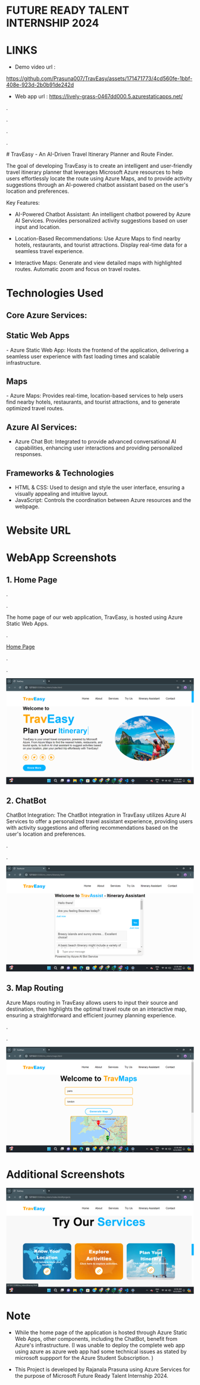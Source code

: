 # FUTURE READY TALENT INTERNSHIP 2024
# LINKS
- Demo video url : 

https://github.com/Prasuna007/TravEasy/assets/171471773/4cd560fe-1bbf-408e-923d-2b0b91de242d


- Web app url : https://lively-grass-0467dd000.5.azurestaticapps.net/
<p>.</p>
<p>.</p>
  <p>.</p>
<p>.</p>
# TravEasy
- An AI-Driven Travel Itinerary Planner and Route Finder.

The goal of developing TravEasy is to create an intelligent and user-friendly travel itinerary planner that leverages Microsoft Azure resources to help users effortlessly locate the route using Azure Maps, and to provide activity suggestions through an AI-powered chatbot assistant based on the user's location and preferences.

Key Features:

- AI-Powered Chatbot Assistant:
An intelligent chatbot powered by Azure AI Services.
Provides personalized activity suggestions based on user input and location.

- Location-Based Recommendations:
Use Azure Maps to find nearby hotels, restaurants, and tourist attractions.
Display real-time data for a seamless travel experience.

- Interactive Maps:
Generate and view detailed maps with highlighted routes.
Automatic zoom and focus on travel routes.

# Technologies Used

<h2>Core Azure Services:</h2>
<h2>Static Web Apps</h2>
- Azure Static Web App: Hosts the frontend of the application, delivering a seamless user experience with fast loading times and scalable infrastructure.

<h2>Maps</h2>
- Azure Maps: Provides real-time, location-based services to help users find nearby hotels, restaurants, and tourist attractions, and to generate optimized travel routes.

<h2>Azure AI Services:</h2>

- Azure Chat Bot: Integrated to provide advanced conversational AI capabilities, enhancing user interactions and providing personalized responses.

<h2>Frameworks & Technologies</h2>

- HTML & CSS: Used to design and style the user interface, ensuring a visually appealing and intuitive layout.
- JavaScript: Controls the coordination between Azure resources and the webpage.

# Website URL

  # WebApp Screenshots

<h2>1. Home Page</h2>
<p>.</p>
<p>.</p>
The home page of our web application, TravEasy, is hosted using Azure Static Web Apps. 
<p>.</p>
<a href="https://white-tree-0e5d6a400.5.azurestaticapps.net/">Home Page</a><br>
<p>.</p>
<p>.</p>
     
![Screenshot (62)](https://github.com/Prasuna007/TravEasy/blob/main/ms_intern/assets/Screenshot%20(62).png)

<h2>2. ChatBot</h2>
      ChatBot Integration: The ChatBot integration in TravEasy utilizes Azure AI Services to offer a personalized travel assistant experience, providing users with activity suggestions and offering recommendations based on the user's location and preferences.
<p>.</p>
<p>.</p>

![Screenshot (66)](https://github.com/Prasuna007/TravEasy/blob/main/ms_intern/assets/Screenshot%20(66).png)

<h2>3. Map Routing</h2>
Azure Maps routing in TravEasy allows users to input their source and destination, then highlights the optimal travel route on an interactive map, ensuring a straightforward and efficient journey planning experience.
<p>.</p>
<p>.</p>

![Screenshot (65)](https://github.com/Prasuna007/TravEasy/blob/main/ms_intern/assets/Screenshot%20(65).png)

# Additional Screenshots


![Screenshot (63)](https://github.com/Prasuna007/TravEasy/blob/main/ms_intern/assets/Screenshot%20(63).png)


# Note
- While the home page of the application is hosted through Azure Static Web Apps, other components, including the ChatBot, benefit from Azure's infrastructure.
(I was unable to deploy the complete web app using azure as azure web app  had some technical issues as stated by microsoft suppport for the Azure Student Subscription. )

- This Project is developed by Rajanala Prasuna using Azure Services for the purpose of Microsoft Future Ready Talent Internship 2024.
